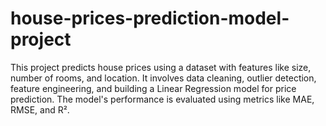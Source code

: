 # house-prices-prediction-model-project
 This project predicts house prices using a dataset with features like size, number of rooms, and location. It involves data cleaning, outlier detection, feature engineering, and building a Linear Regression model for price prediction. The model's performance is evaluated using metrics like MAE, RMSE, and R².
